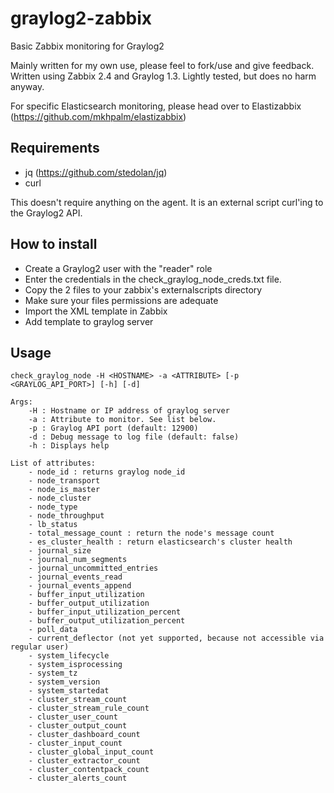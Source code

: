 # graylog2-zabbix
Basic Zabbix monitoring for Graylog2

Mainly written for my own use, please feel to fork/use and give feedback.
Written using Zabbix 2.4 and Graylog 1.3. Lightly tested, but does no harm anyway.

For specific Elasticsearch monitoring, please head over to Elastizabbix (https://github.com/mkhpalm/elastizabbix)

## Requirements
  * jq (https://github.com/stedolan/jq)
  * curl

This doesn't require anything on the agent. It is an external script curl'ing to the Graylog2 API.

## How to install
  * Create a Graylog2 user with the "reader" role
  * Enter the credentials in the check_graylog_node_creds.txt file.
  * Copy the 2 files to your zabbix's externalscripts directory
  * Make sure your files permissions are adequate
  * Import the XML template in Zabbix
  * Add template to     graylog server

## Usage
```
check_graylog_node -H <HOSTNAME> -a <ATTRIBUTE> [-p <GRAYLOG_API_PORT>] [-h] [-d]

Args:
    -H : Hostname or IP address of graylog server
    -a : Attribute to monitor. See list below.
    -p : Graylog API port (default: 12900)
    -d : Debug message to log file (default: false)
    -h : Displays help

List of attributes:
    - node_id : returns graylog node_id
    - node_transport
    - node_is_master
    - node_cluster
    - node_type
    - node_throughput
    - lb_status
    - total_message_count : return the node's message count
    - es_cluster_health : return elasticsearch's cluster health
    - journal_size
    - journal_num_segments
    - journal_uncommitted_entries
    - journal_events_read
    - journal_events_append
    - buffer_input_utilization
    - buffer_output_utilization
    - buffer_input_utilization_percent
    - buffer_output_utilization_percent
    - poll_data
    - current_deflector (not yet supported, because not accessible via regular user)
    - system_lifecycle
    - system_isprocessing
    - system_tz
    - system_version
    - system_startedat
    - cluster_stream_count
    - cluster_stream_rule_count
    - cluster_user_count
    - cluster_output_count
    - cluster_dashboard_count
    - cluster_input_count
    - cluster_global_input_count
    - cluster_extractor_count
    - cluster_contentpack_count
    - cluster_alerts_count
```
